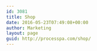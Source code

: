 ```yaml
---
id: 3081
title: Shop
date: 2016-05-23T07:49:08+00:00
author: Marketing
layout: page
guid: http://processpa.com/shop/
---
```

